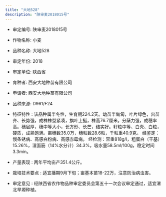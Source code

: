 ```yaml
---
title: "大地528"
description: "陕审麦2018015号"
---
```

* 审定编号:  陕审麦2018015号

*  作物名称:  小麦

*  品种名称:  大地528

*  审定年份:  2018

*  审定单位:  陕西省

* 育种者:  西安大地种苗有限公司

*  申请者:  西安大地种苗有限公司

*  品种来源:  D961/F24

*  特征特性 : 
该品种属半冬性，生育期224.2天。幼苗半匍匐，叶片绿色，出苗齐、长势强，成株株型紧凑，旗叶上挺，株高76.7厘米。分蘖力强，成穗率高。穗层厚，穗中等大小，长方形、长芒，结实好。籽粒中等、白壳、白粒，硬质，成熟饱满。亩穗数35.0万，穗粒数28.6粒，千粒重40.9克。
经鉴定：慢条锈病、高感白粉病、高感赤霉病。
经检测：容重818g/l，粗蛋白（干基）15.26%，湿面筋（14%水分计）34.3%，吸水量58.5ml/100g，稳定时间3.3min。
 
*  产量表现 : 
两年平均亩产351.4公斤。

*  栽培技术要点 : 
适宜播期9月下旬；亩基本苗18-22万，注意防治病虫害。

*  审定意见 : 
经陕西省农作物品种审定委员会第五十一次会议审定通过，适宜渭北旱塬种植。

